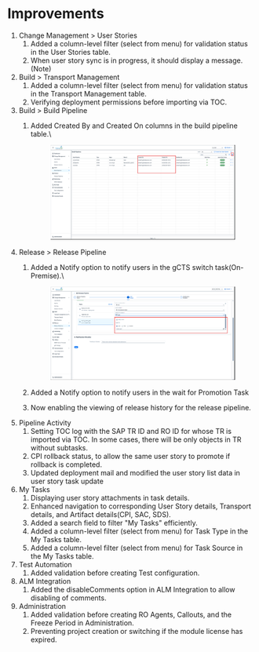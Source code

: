 # Improvements

1. Change Management > User Stories
   1. &#x20;Added a column-level filter (select from menu) for validation status in the User Stories table.
   2. When user story sync is in progress, it should display a message.(Note)
2. Build > Transport Management
   1. Added a column-level filter (select from menu) for validation status in the Transport Management table.
   2. Verifying deployment permissions before importing via TOC.
3. Build > Build Pipeline&#x20;
   1.  Added Created By and Created On columns in the build pipeline table.\


       <figure><img src="../.gitbook/assets/image (5).png" alt=""><figcaption></figcaption></figure>
4. Release > Release Pipeline
   1.  Added a Notify option to notify users in the gCTS switch task(On-Premise).\


       <figure><img src="../.gitbook/assets/image (3).png" alt=""><figcaption></figcaption></figure>
   2. Added a Notify option to notify users in the wait for Promotion Task
   3. Now enabling the viewing of release history for the release pipeline.
5. Pipeline Activity
   1. Setting TOC log with the SAP TR ID and RO ID for whose TR is imported via TOC. In some cases, there will be only objects in TR without subtasks.
   2. CPI rollback status, to allow the same user story to promote if rollback is completed.
   3. Updated deployment mail and modified the user story list data in user story task update
6. My Tasks
   1. Displaying user story attachments in task details.
   2. Enhanced navigation to corresponding User Story details, Transport details, and Artifact details(CPI, SAC, SDS).
   3. Added a search field to filter "My Tasks" efficiently.
   4. Added a column-level filter (select from menu) for Task Type in the My Tasks table.
   5. Added a column-level filter (select from menu) for Task Source in the My Tasks table.
7. Test Automation
   1. Added validation before creating Test configuration.
8. ALM Integration
   1. Added the disableComments option in ALM Integration to allow disabling of comments.
9. Administration
   1. Added validation before creating RO Agents, Callouts, and the Freeze Period in Administration.
   2. Preventing project creation or switching if the module license has expired.

